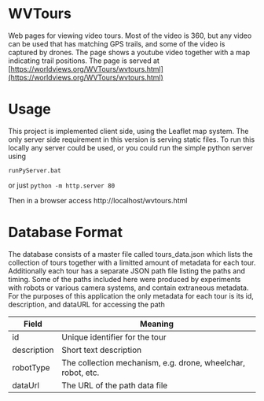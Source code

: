 # WVTours
Web pages for viewing video tours.  Most of the video is 360, but any video can be used that has matching GPS trails, and some of the
video is captured by drones.  The page shows a youtube video together with a map indicating trail positions.   The page is served at
[https://worldviews.org/WVTours/wvtours.html](https://worldviews.org/WVTours/wvtours.html)


# Usage

This project is implemented client side, using the Leaflet map system.  The only
server side requirement in this version is serving static files.  To run this locally
any server could be used, or you could run the simple python server using 
```
runPyServer.bat
```
or just ```python -m http.server 80```

Then in a browser access http://localhost/wvtours.html

# Database Format

The database consists of a master file called tours_data.json which lists the collection of tours
together with a limitted amount of metadata for each tour.   Additionally each tour has a separate
JSON path file listing the paths and timing.   Some of the paths included here were produced by
experiments with robots or various camera systems, and contain extraneous metadata.   For the
purposes of this application the only metadata for each tour is its id, description, and dataURL
for accessing the path

| Field      |    Meaning      |
|------------|-----------------|
| id          | Unique identifier for the tour |
| description | Short text description         |
| robotType   | The collection mechanism, e.g. drone, wheelchar, robot, etc. |
| dataUrl     | The URL of the path data file |







